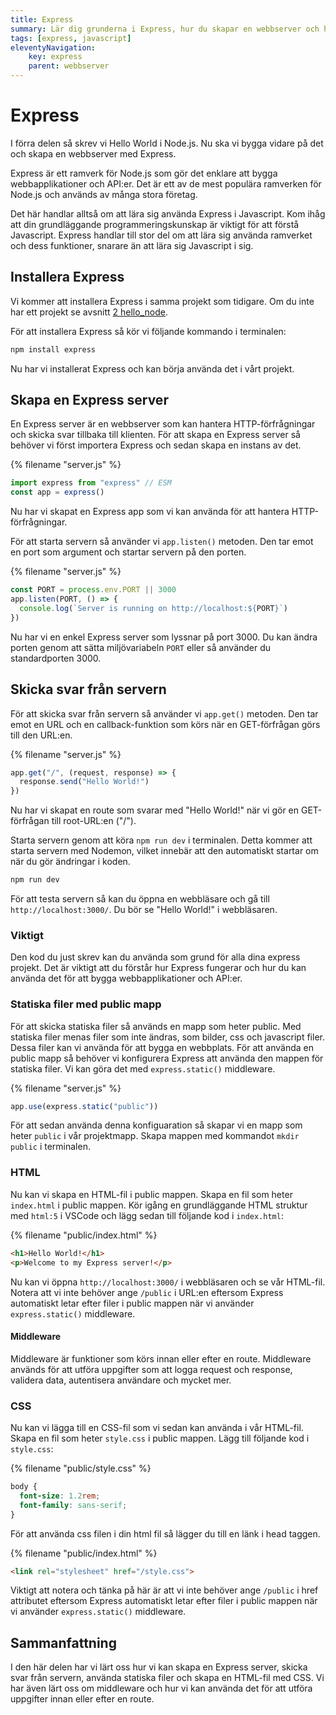 ```yaml
---
title: Express
summary: Lär dig grunderna i Express, hur du skapar en webbserver och hanterar statiska filer.
tags: [express, javascript]
eleventyNavigation:
    key: express
    parent: webbserver
---
```


# Express

I förra delen så skrev vi Hello World i Node.js. Nu ska vi bygga vidare på det och skapa en webbserver med Express.

Express är ett ramverk för Node.js som gör det enklare att bygga webbapplikationer och API:er. Det är ett av de mest populära ramverken för Node.js och används av många stora företag.

Det här handlar alltså om att lära sig använda Express i Javascript. Kom ihåg att din grundläggande programmeringskunskap är viktigt för att förstå Javascript. Express handlar till stor del om att lära sig använda ramverket och dess funktioner, snarare än att lära sig Javascript i sig.

## Installera Express

Vi kommer att installera Express i samma projekt som tidigare. Om du inte har ett projekt se avsnitt [2 hello_node](../2-hello_node).

För att installera Express så kör vi följande kommando i terminalen:

```bash
npm install express
```
Nu har vi installerat Express och kan börja använda det i vårt projekt.

## Skapa en Express server

En Express server är en webbserver som kan hantera HTTP-förfrågningar och skicka svar tillbaka till klienten. För att skapa en Express server så behöver vi först importera Express och sedan skapa en instans av det.

{% filename "server.js" %}
```js
import express from "express" // ESM
const app = express()
```
Nu har vi skapat en Express app som vi kan använda för att hantera HTTP-förfrågningar.

För att starta servern så använder vi `app.listen()` metoden. Den tar emot en port som argument och startar servern på den porten.

{% filename "server.js" %}
```js
const PORT = process.env.PORT || 3000
app.listen(PORT, () => {
  console.log(`Server is running on http://localhost:${PORT}`)
})
```
Nu har vi en enkel Express server som lyssnar på port 3000. Du kan ändra porten genom att sätta miljövariabeln `PORT` eller så använder du standardporten 3000.

## Skicka svar från servern
För att skicka svar från servern så använder vi `app.get()` metoden. Den tar emot en URL och en callback-funktion som körs när en GET-förfrågan görs till den URL:en.

{% filename "server.js" %}
```js
app.get("/", (request, response) => {
  response.send("Hello World!")
})
```

Nu har vi skapat en route som svarar med "Hello World!" när vi gör en GET-förfrågan till root-URL:en ("/").

Starta servern genom att köra `npm run dev` i terminalen. Detta kommer att starta servern med Nodemon, vilket innebär att den automatiskt startar om när du gör ändringar i koden.

```bash
npm run dev
```

För att testa servern så kan du öppna en webbläsare och gå till `http://localhost:3000/`. Du bör se "Hello World!" i webbläsaren.

### Viktigt

Den kod du just skrev kan du använda som grund för alla dina express projekt. Det är viktigt att du förstår hur Express fungerar och hur du kan använda det för att bygga webbapplikationer och API:er.

### Statiska filer med public mapp

För att skicka statiska filer så används en mapp som heter public. Med statiska filer menas filer som inte ändras, som bilder, css och javascript filer. Dessa filer kan vi använda för att bygga en webbplats.
För att använda en public mapp så behöver vi konfigurera Express att använda den mappen för statiska filer. Vi kan göra det med `express.static()` middleware.

{% filename "server.js" %}
```js
app.use(express.static("public"))
```

För att sedan använda denna konfiguaration så skapar vi en mapp som heter `public` i vår projektmapp. Skapa mappen med kommandot `mkdir public` i terminalen.

### HTML

Nu kan vi skapa en HTML-fil i public mappen. Skapa en fil som heter `index.html` i public mappen. Kör igång en grundläggande HTML struktur med `html:5` i VSCode och lägg sedan till följande kod i `index.html`:

{% filename "public/index.html" %}
```html
<h1>Hello World!</h1>
<p>Welcome to my Express server!</p>
```

Nu kan vi öppna `http://localhost:3000/` i webbläsaren och se vår HTML-fil. Notera att vi inte behöver ange `/public` i URL:en eftersom Express automatiskt letar efter filer i public mappen när vi använder `express.static()` middleware.

#### Middleware

Middleware är funktioner som körs innan eller efter en route. Middleware används för att utföra uppgifter som att logga request och response, validera data, autentisera användare och mycket mer.


### CSS

Nu kan vi lägga till en CSS-fil som vi sedan kan använda i vår HTML-fil. Skapa en fil som heter `style.css` i public mappen. Lägg till följande kod i `style.css`:

{% filename "public/style.css" %}
```css
body {
  font-size: 1.2rem;
  font-family: sans-serif;
}
```

För att använda css filen i din html fil så lägger du till en länk i head taggen.

{% filename "public/index.html" %}
```html
<link rel="stylesheet" href="/style.css">
```

Viktigt att notera och tänka på här är att vi inte behöver ange `/public` i href attributet eftersom Express automatiskt letar efter filer i public mappen när vi använder `express.static()` middleware.

## Sammanfattning

I den här delen har vi lärt oss hur vi kan skapa en Express server, skicka svar från servern, använda statiska filer och skapa en HTML-fil med CSS. Vi har även lärt oss om middleware och hur vi kan använda det för att utföra uppgifter innan eller efter en route.
